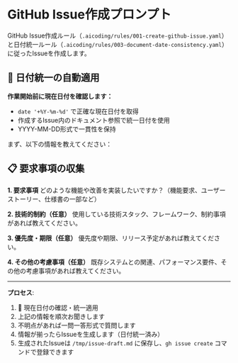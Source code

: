 # GitHub Issue作成プロンプト

GitHub Issue作成ルール（`.aicoding/rules/001-create-github-issue.yaml`）と日付統一ルール（`.aicoding/rules/003-document-date-consistency.yaml`）に従ったIssueを作成します。

## 📅 日付統一の自動適用

**作業開始前に現在日付を確認します：**
- `date '+%Y-%m-%d'` で正確な現在日付を取得
- 作成するIssue内のドキュメント参照で統一日付を使用
- YYYY-MM-DD形式で一貫性を保持

まず、以下の情報を教えてください：

## 📋 要求事項の収集

**1. 要求事項**
どのような機能や改善を実装したいですか？（機能要求、ユーザーストーリー、仕様書の一部など）

**2. 技術的制約（任意）**
使用している技術スタック、フレームワーク、制約事項があれば教えてください。

**3. 優先度・期限（任意）**
優先度や期限、リリース予定があれば教えてください。

**4. その他の考慮事項（任意）**
既存システムとの関連、パフォーマンス要件、その他の考慮事項があれば教えてください。

---

**プロセス**:
1. 📅 現在日付の確認・統一適用
2. 上記の情報を順次お聞きします
3. 不明点があれば一問一答形式で質問します
4. 情報が揃ったらIssueを生成します（日付統一済み）
5. 生成されたIssueは `/tmp/issue-draft.md` に保存し、`gh issue create` コマンドで登録できます 